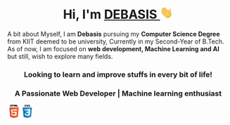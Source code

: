 <h1 align="center" >Hi, I'm <a href="https://www.linkedin.com/in/debasis-nayak-530510211/" target="_blank"> DEBASIS </a><img src="https://github.com/ABSphreak/ABSphreak/blob/master/gifs/Hi.gif" width="30px"></h1>


A bit about Myself, I am <b>Debasis</b> pursuing my <b>Computer Science Degree</b> from KIIT deemed to be university, Currently in my Second-Year of B.Tech. As of now, I am focused on <b>web development, Machine Learning and AI </b> but still, wish to explore many fields. 

<h3 align="center">Looking to learn and improve stuffs in every bit of life!</h3>
<h3 align="center">A Passionate Web Developer | Machine learning enthusiast </h3>
<img align="left" alt="HTML5" width="30px" src="https://raw.githubusercontent.com/github/explore/80688e429a7d4ef2fca1e82350fe8e3517d3494d/topics/html/html.png" />
<img align="left" alt="CSS3" width="30px" src="https://raw.githubusercontent.com/github/explore/80688e429a7d4ef2fca1e82350fe8e3517d3494d/topics/css/css.png" />


